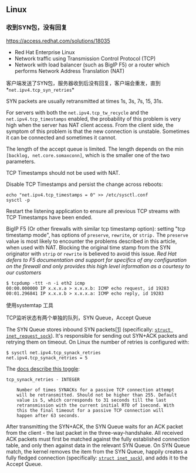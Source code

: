 ## Linux

### 收到SYN包，没有回复

https://access.redhat.com/solutions/18035

- Red Hat Enterprise Linux
- Network traffic using Transmission Control Protocol (TCP)
- Network with load balancer (such as BigIP F5) or a router which performs Network Address Translation (NAT)

客户端发送了SYN包，服务器收到后没有回复，客户端会重发，直到*`net.ipv4.tcp_syn_retries`*

SYN packets are usually retransmitted at times 1s, 3s, 7s, 15, 31s.

For servers with both the `net.ipv4.tcp_tw_recycle` and the `net.ipv4.tcp_timestamps` enabled, the probability of this problem is very high when the server has NAT client access. From the client side, the symptom of this problem is that the new connection is unstable. Sometimes it can be connected and sometimes it cannot.

The length of the accept queue is limited. The length depends on the min `[backlog, net.core.somaxconn]`, which is the smaller one of the two parameters.



TCP Timestamps should not be used with NAT.

Disable TCP Timestamps and persist the change across reboots:

```
echo "net.ipv4.tcp_timestamps = 0" >> /etc/sysctl.conf
sysctl -p
```

Restart the listening application to ensure all previous TCP streams with TCP Timestamps have been ended.

BigIP F5 (Or other firewalls with similar tcp timestamp option): setting "tcp timestamp mode", has options of `preserve`, `rewrite`, or `strip.` The `preserve` value is most likely to encounter the problems described in this article, when used with NAT. Blocking the original time stamp from the SYN originator with `strip` or `rewrite` is believed to avoid this issue. *Red Hat defers to F5 documentation and support for specifics of any configuration on the firewall and only provides this high level information as a courtesy to our customers*

```undefined
$ tcpdump -ttt -n -i eth2 icmp
00:00.000000 IP x.x.x.a > x.x.x.b: ICMP echo request, id 19283
00:01.296841 IP x.x.x.b > x.x.x.a: ICMP echo reply, id 19283
```

使用systemtap 工具

TCP监听状态有两个单独的队列，SYN Queue，Accept Queue

The SYN Queue stores inbound SYN packets[[1\]](https://blog.cloudflare.com/syn-packet-handling-in-the-wild/#fn1) (specifically: [`struct inet_request_sock`](https://elixir.free-electrons.com/linux/v4.14.12/source/include/net/inet_sock.h#L73)). It's responsible for sending out SYN+ACK packets and retrying them on timeout. On Linux the number of retries is configured with:

```
$ sysctl net.ipv4.tcp_synack_retries
net.ipv4.tcp_synack_retries = 5
```

The [docs describe this toggle](https://www.kernel.org/doc/Documentation/networking/ip-sysctl.txt):

```
tcp_synack_retries - INTEGER

	Number of times SYNACKs for a passive TCP connection attempt
	will be retransmitted. Should not be higher than 255. Default
	value is 5, which corresponds to 31 seconds till the last
	retransmission with the current initial RTO of 1second. With
	this the final timeout for a passive TCP connection will
	happen after 63 seconds.
```

After transmitting the SYN+ACK, the SYN Queue waits for an ACK packet from the client - the last packet in the three-way-handshake. All received ACK packets must first be matched against the fully established connection table, and only then against data in the relevant SYN Queue. On SYN Queue match, the kernel removes the item from the SYN Queue, happily creates a fully fledged connection (specifically: [`struct inet_sock`](https://elixir.free-electrons.com/linux/v4.14.12/source/include/net/inet_sock.h#L183)), and adds it to the Accept Queue.